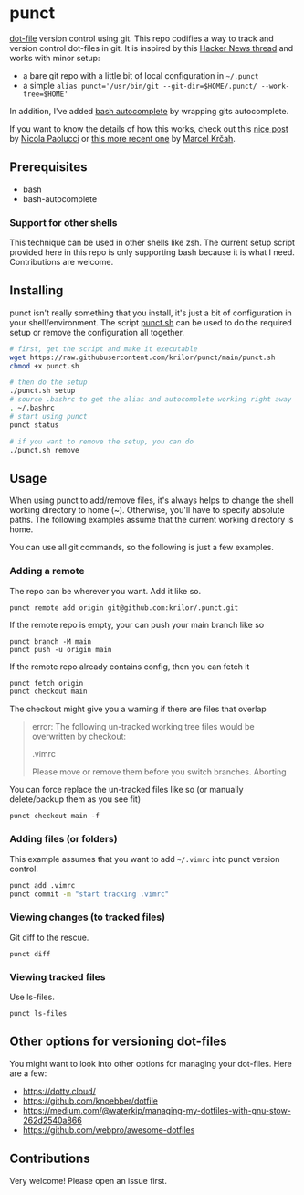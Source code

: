 # punct

[dot-file](https://en.wikipedia.org/wiki/Dot_file) version control using git. This repo codifies a way to track and version control dot-files in git. It is inspired by this [Hacker News thread](https://news.ycombinator.com/item?id=11071754) and works with minor setup:

* a bare git repo with a little bit of local configuration in `~/.punct`
* a simple `alias punct='/usr/bin/git --git-dir=$HOME/.punct/ --work-tree=$HOME'`

In addition, I've added [bash autocomplete](https://www.gnu.org/software/bash/manual/html_node/Programmable-Completion.html) by wrapping gits autocomplete.

If you want to know the details of how this works, check out this [nice post](https://www.atlassian.com/git/tutorials/dotfiles) by [Nicola Paolucci](https://twitter.com/durdn) or [this more recent one](https://marcel.is/managing-dotfiles-with-git-bare-repo/) by [Marcel Krčah](https://marcel.is).

## Prerequisites

* bash
* bash-autocomplete

### Support for other shells

This technique can be used in other shells like zsh. The current setup script provided here in this repo is only supporting bash because it is what I need. Contributions are welcome.

## Installing

punct isn't really something that you install, it's just a bit of configuration in your shell/environment.
The script [punct.sh](./punct.sh) can be used to do the required setup or remove the configuration all together.

```bash
# first, get the script and make it executable
wget https://raw.githubusercontent.com/krilor/punct/main/punct.sh
chmod +x punct.sh

# then do the setup
./punct.sh setup
# source .bashrc to get the alias and autocomplete working right away
. ~/.bashrc
# start using punct
punct status

# if you want to remove the setup, you can do
./punct.sh remove

```

## Usage

When using punct to add/remove files, it's always helps to change the shell working directory to home (~).
Otherwise, you'll have to specify absolute paths. The following examples assume that the current working directory is home.

You can use all git commands, so the following is just a few examples.

### Adding a remote

The repo can be wherever you want. Add it like so.

```
punct remote add origin git@github.com:krilor/.punct.git
```

If the remote repo is empty, your can push your main branch like so

```
punct branch -M main
punct push -u origin main
```

If the remote repo already contains config, then you can fetch it

```bash
punct fetch origin
punct checkout main
```

The checkout might give you a warning if there are files that overlap

> error: The following un-tracked working tree files would be overwritten by checkout:
>
>	.vimrc
>
> Please move or remove them before you switch branches.
> Aborting

You can force replace the un-tracked files like so (or manually delete/backup them as you see fit)

```
punct checkout main -f
```

### Adding files (or folders)

This example assumes that you want to add `~/.vimrc` into punct version control.

```bash
punct add .vimrc
punct commit -m "start tracking .vimrc"
```

### Viewing changes (to tracked files)

Git diff to the rescue.

```
punct diff
```

### Viewing tracked files

Use ls-files.

```
punct ls-files
```

## Other options for versioning dot-files

You might want to look into other options for managing your dot-files. Here are a few:

* https://dotty.cloud/
* https://github.com/knoebber/dotfile
* https://medium.com/@waterkip/managing-my-dotfiles-with-gnu-stow-262d2540a866
* https://github.com/webpro/awesome-dotfiles

## Contributions

Very welcome! Please open an issue first.
